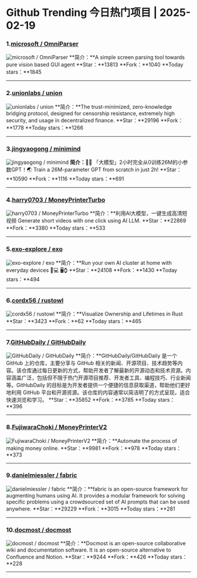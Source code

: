 # Github Trending 今日热门项目 | 2025-02-19
### 1.[microsoft / OmniParser](https://github.com/microsoft/OmniParser)

![microsoft / OmniParser](https://opengraph.githubassets.com/8b87900005c7ee7aa1766bbcc92932d63dfaeae21ce7dcf99a324881a73aee31/microsoft/OmniParser)
**简介：**A simple screen parsing tool towards pure vision based GUI agent
**Star：**13813
**Fork：**1040
**Today stars：**1845

---

### 2.[unionlabs / union](https://github.com/unionlabs/union)

![unionlabs / union](https://repository-images.githubusercontent.com/641656392/85020dea-7fa5-43fc-84b6-97a8fb893bfb)
**简介：**The trust-minimized, zero-knowledge bridging protocol, designed for censorship resistance, extremely high security, and usage in decentralized finance.
**Star：**29196
**Fork：**1778
**Today stars：**1266

---

### 3.[jingyaogong / minimind](https://github.com/jingyaogong/minimind)

![jingyaogong / minimind](https://opengraph.githubassets.com/df034a9a62141eeecc63b3a10719797a98c5bc6df85cffc4df6e55bdebf60b65/jingyaogong/minimind)
**简介：**🚀🚀 「大模型」2小时完全从0训练26M的小参数GPT！🌏 Train a 26M-parameter GPT from scratch in just 2h!
**Star：**10590
**Fork：**1116
**Today stars：**691

---

### 4.[harry0703 / MoneyPrinterTurbo](https://github.com/harry0703/MoneyPrinterTurbo)

![harry0703 / MoneyPrinterTurbo](https://opengraph.githubassets.com/51ce5fd513fcd6d1a9e0da9fa3aa34448cab70eafb424d6689ae9688c936e8bd/harry0703/MoneyPrinterTurbo)
**简介：**利用AI大模型，一键生成高清短视频 Generate short videos with one click using AI LLM.
**Star：**22869
**Fork：**3380
**Today stars：**533

---

### 5.[exo-explore / exo](https://github.com/exo-explore/exo)

![exo-explore / exo](https://opengraph.githubassets.com/6aedbffd0c86fd43e52311bcaa3b707598155997e86202af8b1855040546a42e/exo-explore/exo)
**简介：**Run your own AI cluster at home with everyday devices 📱💻 🖥️⌚
**Star：**24108
**Fork：**1430
**Today stars：**494

---

### 6.[cordx56 / rustowl](https://github.com/cordx56/rustowl)

![cordx56 / rustowl](https://opengraph.githubassets.com/7779a9b65ed3b19103ec66b30ab9108462b1e8fb6309f559fbbcb7e4c09c2136/cordx56/rustowl)
**简介：**Visualize Ownership and Lifetimes in Rust
**Star：**3423
**Fork：**62
**Today stars：**465

---

### 7.[GitHubDaily / GitHubDaily](https://github.com/GitHubDaily/GitHubDaily)

![GitHubDaily / GitHubDaily](https://opengraph.githubassets.com/2e3ad53819e5c2d470156f8b27ba151402e6a3a124a276e0e46872696e628973/GitHubDaily/GitHubDaily)
**简介：**GitHubDaily/GitHubDaily 是一个 GitHub 上的仓库，主要分享与 GitHub 相关的新闻、开源项目、技术趋势等内容。该仓库通过每日更新的方式，帮助开发者了解最新的开源动态和技术资源。内容涵盖广泛，包括但不限于热门开源项目推荐、开发者工具、编程技巧、行业新闻等。GitHubDaily 的目标是为开发者提供一个便捷的信息获取渠道，帮助他们更好地利用 GitHub 平台和开源资源。该仓库的内容通常以简洁明了的方式呈现，适合快速浏览和学习。
**Star：**35852
**Fork：**3785
**Today stars：**396

---

### 8.[FujiwaraChoki / MoneyPrinterV2](https://github.com/FujiwaraChoki/MoneyPrinterV2)

![FujiwaraChoki / MoneyPrinterV2](https://opengraph.githubassets.com/a5981d0b0c23d20541be51922bc345981d18a2607e52752dff0f05622fccaea1/FujiwaraChoki/MoneyPrinterV2)
**简介：**Automate the process of making money online.
**Star：**9981
**Fork：**978
**Today stars：**373

---

### 9.[danielmiessler / fabric](https://github.com/danielmiessler/fabric)

![danielmiessler / fabric](https://repository-images.githubusercontent.com/738733003/5b35460c-2754-4e72-b14f-d8acb8cb7a5c)
**简介：**fabric is an open-source framework for augmenting humans using AI. It provides a modular framework for solving specific problems using a crowdsourced set of AI prompts that can be used anywhere.
**Star：**29229
**Fork：**3015
**Today stars：**281

---

### 10.[docmost / docmost](https://github.com/docmost/docmost)

![docmost / docmost](https://repository-images.githubusercontent.com/674295265/6b1fb268-b3a2-46f8-a8a1-8fab313df953)
**简介：**Docmost is an open-source collaborative wiki and documentation software. It is an open-source alternative to Confluence and Notion.
**Star：**9244
**Fork：**426
**Today stars：**228

---

